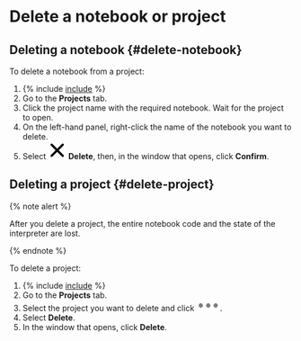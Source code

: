 # Delete a notebook or project

## Deleting a notebook {#delete-notebook}

To delete a notebook from a project:
1. {% include [include](../../../_includes/datasphere/first-step.md) %}
1. Go to the **Projects** tab.
1. Click the project name with the required notebook. Wait for the project to open.
1. On the left-hand panel, right-click the name of the notebook you want to delete.
1. Select ![image](../../../_assets/cross.svg) **Delete**, then, in the window that opens, click **Confirm**.

## Deleting a project {#delete-project}

{% note alert %}

After you delete a project, the entire notebook code and the state of the interpreter are lost.

{% endnote %}

To delete a project:
1. {% include [include](../../../_includes/datasphere/first-step.md) %}
1. Go to the **Projects** tab.
1. Select the project you want to delete and click ![image](../../../_assets/datalens/horizontal-ellipsis.svg).
1. Select **Delete**.
1. In the window that opens, click **Delete**.